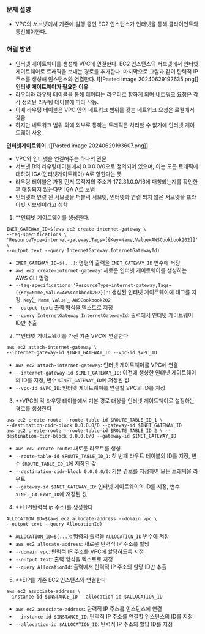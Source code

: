 ### 문제 설명
- VPC의 서브넷에서 기존에 실행 중인 EC2 인스턴스가 인터넷을 통해 클라이언트와 통신해야한다.
### 해결 방안
- 인터넷 게이트웨이를 생성해 VPC에 연결한다. EC2 인스턴스의 서브넷에서 인터넷 게이트웨이로 트래픽을 보내는 경로를 추가한다. 마지막으로 그림과 같이 탄력적 IP 주소를 생성해 인스턴스와 연결한다.
![[Pasted image 20240629192635.png]]
**인터넷 게이트웨이가 필요한 이유**
- 라우터와 라우팅 테이블을 통해 데이터는 라우터로 향하게 되며 네트워크 요청은 각각 정의된 라우팅 테이블에 따라 작동.
- 이때 라우팅 테이블은 VPC 안의 네트워크 범위를 갖는 네트워크 요청은 로컬에서 찾음
- 하지만 네트워크 범위 외에 외부로 통하는 트래픽은 처리할 수 없기에 인터넷 게이트웨이 사용

**인터넷게이트웨이**
![[Pasted image 20240629193607.png]]
- VPC와 인터넷을 연결해주는 하나의 관문
- 서브넷 B의 라우팅테이블에서 0.0.0.0/0으로 정의되어 있으며, 이는 모든 트래픽에 대하여 IGA(인터넷게이트웨이) A로 향한다는 뜻
- 라우팅 테이블은 가장 먼저 목적지의 주소가 172.31.0.0/16에 매칭되는지를 확인한 후 매칭되지 않는다면 IGA A로 보냄
- 인터넷과 연결 된 서브넷을 퍼블릭 서브넷, 인터넷과 연결 되지 않은 서브넷을 프라이빗 서브넷이라고 칭함

1. **인터넷 게이트웨이를 생성한다.
```
INET_GATEWAY_ID=$(aws ec2 create-internet-gateway \
--tag-specifications \
'ResourceType=internet-gateway,Tags=[{Key=Name,Value=AWSCookbook202}]' \
--output text --query InternetGateway.InternetGatewayId)
```
- `INET_GATEWAY_ID=$(...)`: 명령의 출력을 `INET_GATEWAY_ID` 변수에 저장
- `aws ec2 create-internet-gateway`: 새로운 인터넷 게이트웨이를 생성하는 AWS CLI 명령
- `--tag-specifications 'ResourceType=internet-gateway,Tags=[{Key=Name,Value=AWSCookbook202}]'`: 생성된 인터넷 게이트웨이에 태그를 지정, `Key`는 `Name`, `Value`는 `AWSCookbook202`
- `--output text`: 출력 형식을 텍스트로 지정
- `--query InternetGateway.InternetGatewayId`: 출력에서 인터넷 게이트웨이 ID만 추출

2. **인터넷 게이트웨이를 가진 기존 VPC에 연결한다
```
aws ec2 attach-internet-gateway \
--internet-gateway-id $INET_GATEWAY_ID --vpc-id $VPC_ID
```
- `aws ec2 attach-internet-gateway`: 인터넷 게이트웨이를 VPC에 연결
- `--internet-gateway-id $INET_GATEWAY_ID`: 이전에 생성한 인터넷 게이트웨이의 ID를 지정, 변수 `$INET_GATEWAY_ID`에 저장된 값
- `--vpc-id $VPC_ID`: 인터넷 게이트웨이를 연결할 VPC의 ID를 지정

3. **VPC의 각 라우팅 테이블에서 기본 경로 대상을 인터넷 게이트웨이로 설정하는 경로를 생성한다
```
aws ec2 create-route --route-table-id $ROUTE_TABLE_ID_1 \
--destination-cidr-block 0.0.0.0/0 --gateway-id $INET_GATEWAY_ID
aws ec2 create-route --route-table-id $ROUTE_TABLE_ID_2 \ --destination-cidr-block 0.0.0.0/0 --gateway-id $INET_GATEWAY_ID
```
- `aws ec2 create-route`: 새로운 라우트를 생성
- `--route-table-id $ROUTE_TABLE_ID_1`: 첫 번째 라우트 테이블의 ID를 지정, 변수 `$ROUTE_TABLE_ID_1`에 저장된 값
- `--destination-cidr-block 0.0.0.0/0`: 기본 경로를 지정하여 모든 트래픽을 라우트
- `--gateway-id $INET_GATEWAY_ID`: 인터넷 게이트웨이의 ID를 지정, 변수 `$INET_GATEWAY_ID`에 저장된 값
4. **EIP(탄력적 ip 주소)를 생성한다
```
ALLOCATION_ID=$(aws ec2 allocate-address --domain vpc \
--output text --query AllocationId)
```
- `ALLOCATION_ID=$(...)`: 명령의 출력을 `ALLOCATION_ID` 변수에 저장
- `aws ec2 allocate-address`: 새로운 탄력적 IP 주소를 할당
- `--domain vpc`: 탄력적 IP 주소를 VPC에 할당하도록 지정
- `--output text`: 출력 형식을 텍스트로 지정
- `--query AllocationId`: 출력에서 탄력적 IP 주소의 할당 ID만 추출

5. **EIP를 기존 EC2 인스턴스와 연결한다
```
aws ec2 associate-address \
--instance-id $INSTANCE_ID --allocation-id $ALLOCATION_ID
```
- `aws ec2 associate-address`: 탄력적 IP 주소를 인스턴스에 연결
- `--instance-id $INSTANCE_ID`: 탄력적 IP 주소를 연결할 인스턴스의 ID를 지정
- `--allocation-id $ALLOCATION_ID`: 탄력적 IP 주소의 할당 ID를 지정